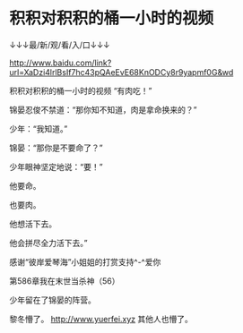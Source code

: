 # 积积对积积的桶一小时的视频

↓↓↓最/新/观/看/入/口↓↓↓

http://www.baidu.com/link?url=XaDzi4lrlBsIf7hc43pQAeEvE68KnODCy8r9yapmf0G&wd

积积对积积的桶一小时的视频
“有肉吃！”

锦晏忍俊不禁道：“那你知不知道，肉是拿命换来的？”

少年：“我知道。”

锦晏：“那你是不要命了？”

少年眼神坚定地说：“要！”

他要命。

也要肉。

他想活下去。

他会拼尽全力活下去。”

感谢“彼岸爱琴海”小姐姐的打赏支持^-^爱你

第586章我在末世当杀神（56）

少年留在了锦晏的阵营。

黎冬懵了。
http://www.yuerfei.xyz
其他人也懵了。
